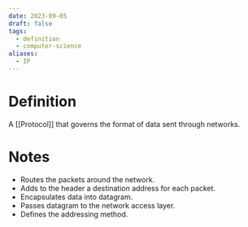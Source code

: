 ```yaml
---
date: 2023-09-05
draft: false
tags:
  - definition
  - computer-science
aliases:
  - IP
---
```

# Definition

A [[Protocol]] that governs the format of data sent through networks.

# Notes

- Routes the packets around the network.
- Adds to the header a destination address for each packet.
- Encapsulates data into datagram.
- Passes datagram to the network access layer.
- Defines the addressing method.